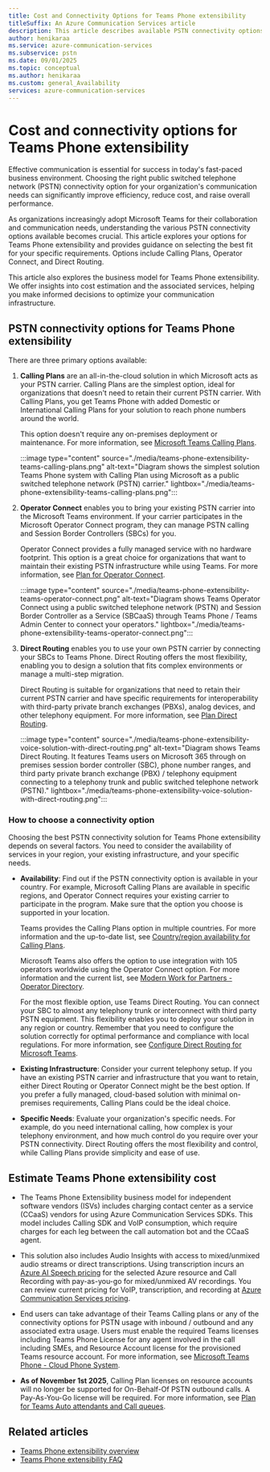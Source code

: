 ```yaml
---
title: Cost and Connectivity Options for Teams Phone extensibility 
titleSuffix: An Azure Communication Services article
description: This article describes available PSTN connectivity options and costs for Teams Phone extensibility.
author: henikaraa
ms.service: azure-communication-services
ms.subservice: pstn
ms.date: 09/01/2025
ms.topic: conceptual
ms.author: henikaraa
ms.custom: general_Availability
services: azure-communication-services
---
```


# Cost and connectivity options for Teams Phone extensibility

Effective communication is essential for success in today's fast-paced business environment. Choosing the right public switched telephone network (PSTN) connectivity option for your organization's communication needs can significantly improve efficiency, reduce cost, and raise overall performance.

As organizations increasingly adopt Microsoft Teams for their collaboration and communication needs, understanding the various PSTN connectivity options available becomes crucial. This article explores your options for Teams Phone extensibility and provides guidance on selecting the best fit for your specific requirements. Options include Calling Plans, Operator Connect, and Direct Routing.

This article also explores the business model for Teams Phone extensibility. We offer insights into cost estimation and the associated services, helping you make informed decisions to optimize your communication infrastructure.

## PSTN connectivity options for Teams Phone extensibility

There are three primary options available:

1. **Calling Plans** are an all-in-the-cloud solution in which Microsoft acts as your PSTN carrier. Calling Plans are the simplest option, ideal for organizations that doesn't need to retain their current PSTN carrier. With Calling Plans, you get Teams Phone with added Domestic or International Calling Plans for your solution to reach phone numbers around the world.

   This option doesn't require any on-premises deployment or maintenance. For more information, see [Microsoft Teams Calling Plans](/microsoftteams/calling-plans-for-office-365).

   :::image type="content" source="./media/teams-phone-extensibility-teams-calling-plans.png" alt-text="Diagram shows the simplest solution Teams Phone system with Calling Plan using Microsoft as a public switched telephone network (PSTN) carrier."  lightbox="./media/teams-phone-extensibility-teams-calling-plans.png":::

2. **Operator Connect** enables you to bring your existing PSTN carrier into the Microsoft Teams environment. If your carrier participates in the Microsoft Operator Connect program, they can manage PSTN calling and Session Border Controllers (SBCs) for you.

   Operator Connect provides a fully managed service with no hardware footprint. This option is a great choice for organizations that want to maintain their existing PSTN infrastructure while using Teams. For more information, see [Plan for Operator Connect](/microsoftteams/operator-connect-plan).

   :::image type="content" source="./media/teams-phone-extensibility-teams-operator-connect.png" alt-text="Diagram shows Teams Operator Connect using a public switched telephone network (PSTN) and Session Border Controller as a Service (SBCaaS) through Teams Phone / Teams Admin Center to connect your operators."  lightbox="./media/teams-phone-extensibility-teams-operator-connect.png":::

3. **Direct Routing** enables you to use your own PSTN carrier by connecting your SBCs to Teams Phone. Direct Routing offers the most flexibility, enabling you to design a solution that fits complex environments or manage a multi-step migration.

   Direct Routing is suitable for organizations that need to retain their current PSTN carrier and have specific requirements for interoperability with third-party private branch exchanges (PBXs), analog devices, and other telephony equipment. For more information, see [Plan Direct Routing](/microsoftteams/direct-routing-plan).

   :::image type="content" source="./media/teams-phone-extensibility-voice-solution-with-direct-routing.png" alt-text="Diagram shows Teams Direct Routing. It features Teams users on Microsoft 365 through on premises session border controller (SBC), phone number ranges, and third party private branch exchange (PBX) / telephony equipment connecting to a telephony trunk and public switched telephone network (PSTN)."  lightbox="./media/teams-phone-extensibility-voice-solution-with-direct-routing.png":::

### How to choose a connectivity option

Choosing the best PSTN connectivity solution for Teams Phone extensibility depends on several factors. You need to consider the availability of services in your region, your existing infrastructure, and your specific needs.

- **Availability**: Find out if the PSTN connectivity option is available in your country. For example, Microsoft Calling Plans are available in specific regions, and Operator Connect requires your existing carrier to participate in the program. Make sure that the option you choose is supported in your location.

   Teams provides the Calling Plans option in multiple countries. For more information and the up-to-date list, see [Country/region availability for Calling Plans](/microsoftteams/calling-plan-overview).

   Microsoft Teams also offers the option to use integration with 105 operators worldwide using the Operator Connect option. For more information and the current list, see [Modern Work for Partners - Operator Directory](https://cloudpartners.transform.microsoft.com/partner-gtm/operators/directory).

   For the most flexible option, use Teams Direct Routing. You can connect your SBC to almost any telephony trunk or interconnect with third party PSTN equipment. This flexibility enables you to deploy your solution in any region or country. Remember that you need to configure the solution correctly for optimal performance and compliance with local regulations. For more information, see [Configure Direct Routing for Microsoft Teams](/microsoftteams/direct-routing-configure).

- **Existing Infrastructure**: Consider your current telephony setup. If you have an existing PSTN carrier and infrastructure that you want to retain, either Direct Routing or Operator Connect might be the best option. If you prefer a fully managed, cloud-based solution with minimal on-premises requirements, Calling Plans could be the ideal choice.

- **Specific Needs**: Evaluate your organization's specific needs. For example, do you need international calling, how complex is your telephony environment, and how much control do you require over your PSTN connectivity. Direct Routing offers the most flexibility and control, while Calling Plans provide simplicity and ease of use.

## Estimate Teams Phone extensibility cost

- The Teams Phone Extensibility business model for independent software vendors (ISVs) includes charging contact center as a service (CCaaS) vendors for using Azure Communication Services SDKs. This model includes Calling SDK and VoIP consumption, which require charges for each leg between the call automation bot and the CCaaS agent.

- This solution also includes Audio Insights with access to mixed/unmixed audio streams or direct transcriptions. Using transcription incurs an [Azure AI Speech pricing](https://azure.microsoft.com/pricing/details/cognitive-services/speech-services/) for the selected Azure resource and Call Recording with pay-as-you-go for mixed/unmixed AV recordings. You can review current pricing for VoIP, transcription, and recording at [Azure Communication Services pricing](https://azure.microsoft.com/pricing/details/communication-services/).

- End users can take advantage of their Teams Calling plans or any of the connectivity options for PSTN usage with inbound / outbound and any associated extra usage. Users must enable the required Teams licenses including Teams Phone License for any agent involved in the call including SMEs, and Resource Account license for the provisioned Teams resource account. For more information, see [Microsoft Teams Phone - Cloud Phone System](https://www.microsoft.com/microsoft-teams/microsoft-teams-phone).

- **As of November 1st 2025**, Calling Plan licenses on resource accounts will no longer be supported for On-Behalf-Of PSTN outbound calls. A Pay-As-You-Go license will be required. For more information, see [Plan for Teams Auto attendants and Call queues](https://learn.microsoft.com/en-us/microsoftteams/plan-auto-attendant-call-queue).

## Related articles

- [Teams Phone extensibility overview](./teams-phone-extensibility-overview.md)
- [Teams Phone extensibility FAQ](./teams-phone-extensibility-faq.md)
